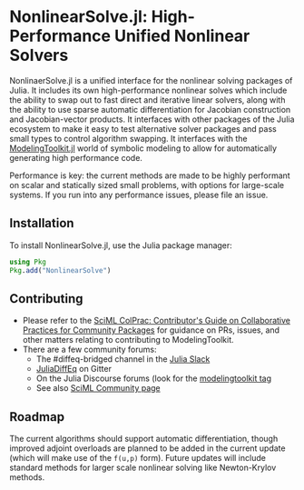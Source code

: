 # NonlinearSolve.jl: High-Performance Unified Nonlinear Solvers

NonlinaerSolve.jl is a unified interface for the nonlinear solving packages of
Julia. It includes its own high-performance nonlinear solves which include the
ability to swap out to fast direct and iterative linear solvers, along with the
ability to use sparse automatic differentiation for Jacobian construction and
Jacobian-vector products. It interfaces with other packages of the Julia ecosystem
to make it easy to test alternative solver packages and pass small types to
control algorithm swapping. It interfaces with the
[ModelingToolkit.jl](https://mtk.sciml.ai/dev/) world of symbolic modeling to
allow for automatically generating high performance code.

Performance is key: the current methods are made to be highly performant on
scalar and statically sized small problems, with options for large-scale systems.
If you run into any performance issues, please file an issue.

## Installation

To install NonlinearSolve.jl, use the Julia package manager:

```julia
using Pkg
Pkg.add("NonlinearSolve")
```

## Contributing

- Please refer to the
  [SciML ColPrac: Contributor's Guide on Collaborative Practices for Community Packages](https://github.com/SciML/ColPrac/blob/master/README.md)
  for guidance on PRs, issues, and other matters relating to contributing to ModelingToolkit.
- There are a few community forums:
    - The #diffeq-bridged channel in the [Julia Slack](https://julialang.org/slack/)
    - [JuliaDiffEq](https://gitter.im/JuliaDiffEq/Lobby) on Gitter
    - On the Julia Discourse forums (look for the [modelingtoolkit tag](https://discourse.julialang.org/tag/modelingtoolkit)
    - See also [SciML Community page](https://sciml.ai/community/)

## Roadmap

The current algorithms should support automatic differentiation, though improved
adjoint overloads are planned to be added in the current update (which will make
use of the `f(u,p)` form). Future updates will include standard methods for
larger scale nonlinear solving like Newton-Krylov methods.
